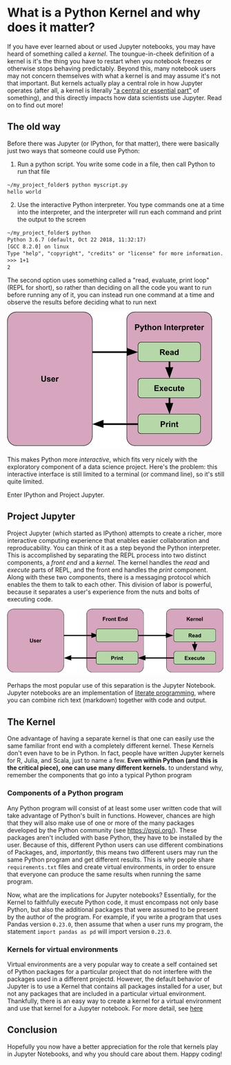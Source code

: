 # What is a Python Kernel and why does it matter?

If you have ever learned about or used Jupyter notebooks, you may have heard of something called a *kernel*. 
The toungue-in-cheek definition of a kernel is it's the thing you have to restart when you notebook freezes or otherwise stops behaving predictably.
Beyond this, many notebook users may not concern themselves with what a kernel is and may assume it's not that important. 
But kernels actually play a central role in how Jupyter operates (after all, a kernel is literally ["a central or essential part"](https://www.merriam-webster.com/dictionary/kernel) of something), and this directly impacts how data scientists use Jupyter.
Read on to find out more!

## The old way

Before there was Jupyter (or IPython, for that matter), there were basically just two ways that someone could use Python:
1. Run a python script. You write some code in a file, then call Python to run that file

```
~/my_project_folder$ python myscript.py
hello world
```

2. Use the interactive Python interpreter. You type commands one at a time into the interpreter, and the interpreter will run each command and print the output to the screen

```
~/my_project_folder$ python
Python 3.6.7 (default, Oct 22 2018, 11:32:17)
[GCC 8.2.0] on linux
Type "help", "copyright", "credits" or "license" for more information.
>>> 1+1
2
```

The second option uses something called a "read, evaluate, print loop" (REPL for short), so rather than deciding on all the code you want to run before running any of it, you can instead run one command at a time and observe the results before deciding what to run next

![python interpreter](python_interpreter.png)

This makes Python more *interactive*, which fits very nicely with the exploratory component of a data science project.
Here's the problem: this interactive interface is still limited to a terminal (or command line), so it's still quite limited.

Enter IPython and Project Jupyter.

## Project Jupyter

Project Jupyter (which started as IPython) attempts to create a richer, more interactive computing experience that enables easier collaboration and reproducability.
You can think of it as a step beyond the Python interpreter. 
This is accomplished by separating the REPL process into two distinct components, a *front end* and a *kernel*. 
The kernel handles the *read* and *execute* parts of REPL, and the front end handles the *print* component.
Along with these two components, there is a messaging protocol which enables the them to talk to each other.
This division of labor is powerful, because it separates a user's experience from the nuts and bolts of executing code.

![jupyter notebook](jupyter_notebook.png)

Perhaps the most popular use of this separation is the Jupyter Notebook.
Jupyter notebooks are an implementation of [literate programming](https://en.wikipedia.org/wiki/Literate_programming), where you can combine rich text (markdown) together with code and output.

## The Kernel

One advantage of having a separate kernel is that one can easily use the same familiar front end with a completely different kernel.
These Kernels don't even have to be in Python.
In fact, people have written Jupyter kernels for R, Julia, and Scala, just to name a few.
**Even within Python (and this is the critical piece), one can use many different kernels.**
to understand why, remember the components that go into a typical Python program

### Components of a Python program

Any Python program will consist of at least some user written code that will take advantage of Python's built in functions.
However, chances are high that they will also make use of one or more of the many packages developed by the Python community (see https://pypi.org/).
These packages aren't included with base Python, they have to be installed by the user.
Because of this, different Python users can use different combinations of Packages, and, *importantly*, this means two different users may run the same Python program and get different results.
This is why people share `requirements.txt` files and create virtual environments, in order to ensure that everyone can produce the same results when running the same program.

Now, what are the implications for Jupyter notebooks?
Essentially, for the Kernel to faithfully execute Python code, it must encompass not only base Python, but also the additional packages that were assumed to be present by the author of the program.
For example, if you write a program that uses Pandas version `0.23.0`, then assume that when a user runs my program, the statement `import pandas as pd` will import version `0.23.0`.

### Kernels for virtual environments

Virtual environments are a very popular way to create a self contained set of Python packages for a particular project that do not interfere with the packages used in a different projectd.
However, the default behavior of Jupyter is to use a Kernel that contains all packages installed for a user, but not any packages that are included in a particular virtual environment.
Thankfully, there is an easy way to create a kernel for a virtual environment and use that kernel for a Jupyter notebook.
For more detail, see [here](../../ds_projects/computer_set_up/README.md#using-jupyter-notebook-with-a-virtualenv)



## Conclusion

Hopefully you now have a better appreciation for the role that kernels play in Jupyter Notebooks, and why you should care about them.
Happy coding!




